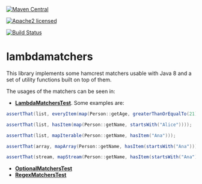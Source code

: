 [![Maven Central](https://maven-badges.herokuapp.com/maven-central/ro.derbederos.hamcrest/lambdamatchers/badge.svg)](https://maven-badges.herokuapp.com/maven-central/ro.derbederos.hamcrest/lambdamatchers)

[![Apache2 licensed](https://img.shields.io/badge/license-APACHE2-blue.svg)](https://raw.githubusercontent.com/csoroiu/lambdamatchers/master/LICENSE)

[![Build Status](https://travis-ci.org/csoroiu/lambdamatchers.svg?branch=master)](https://travis-ci.org/csoroiu/lambdamatchers)

# lambdamatchers
This library implements some hamcrest matchers usable with Java 8 and a set of utility functions built on top of them.

The usages of the matchers can be seen in:
* **[LambdaMatchersTest](https://github.com/csoroiu/lambdamatchers/blob/master/src/test/java/ro/derbederos/hamcrest/LambdaMatchersTest.java)**. Some examples are:
```java
assertThat(list, everyItem(map(Person::getAge, greaterThanOrEqualTo(21))));

assertThat(list, hasItem(map(Person::getName, startsWith("Alice"))));

assertThat(list, mapIterable(Person::getName, hasItem("Ana")));

assertThat(array, mapArray(Person::getName, hasItem(startsWith("Ana"))));

assertThat(stream, mapStream(Person::getName, hasItem(startsWith("Ana"))));
```
* **[OptionalMatchersTest](https://github.com/csoroiu/lambdamatchers/blob/master/src/test/java/ro/derbederos/hamcrest/OptionalMatchersTest.java)**
* **[RegexMatchersTest](https://github.com/csoroiu/lambdamatchers/blob/master/src/test/java/ro/derbederos/hamcrest/RegexMatchersTest.java)**
